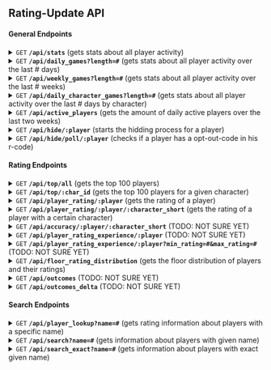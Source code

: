 ## Rating-Update API

#### General Endpoints

<details>
 <summary><code>GET</code> <code><b>/api/stats</b></code> (gets stats about all player activity)</summary>

##### Parameters

> None

##### Code : `200 OK`

```json
{
  "game_count": 21334901,
  "player_count": 358534,
  "activity_7d": {
    "players": 0,
    "games": 0,
    "over_1700": 0,
    "over_1900": 0,
    "over_2100": 0,
    "sub_1300": 0,
    "sub_1100": 0,
    "sub_900": 0
  },
  "activity_24h": {
    "players": 0,
    "games": 0,
    "over_1700": 0,
    "over_1900": 0,
    "over_2100": 0,
    "sub_1300": 0,
    "sub_1100": 0,
    "sub_900": 0
  },
  "activity_1h": {
    "players": 0,
    "games": 0,
    "over_1700": 0,
    "over_1900": 0,
    "over_2100": 0,
    "sub_1300": 0,
    "sub_1100": 0,
    "sub_900": 0
  }
}
```

##### Example cURL

```bash
curl -X GET -H "Content-Type: application/json" http://ratingupdate.info/api/stats
```
</details>

<details>
 <summary><code>GET</code> <code><b>/api/daily_games?length=#</b></code> (gets stats about all player activity over the last # days)</summary>

##### Parameters

> | name              |  type     | data type      | description                         | default    |
> |-------------------|-----------|----------------|-------------------------------------|------------|
> | `length`          |  optional | int ($i64)     | Amount of days to be queried        | 60         |

##### Code : `200 OK`

The values are returned as 3 arrays.  
Values belong together when they are in the same position inside their corresponding arrays.  
The first array contains the dates of the days.  
The second array contains the amount of games played every day.  
The third array contains how many players were active every day.

```json
[
  [
    "2024-04-11",
    "2024-04-12",
    "2024-04-13",
    "2024-04-14",
    "2024-04-15"
  ],
  [
    10,
    5,
    6,
    2,
    1
  ],
  [
    4,
    3,
    3,
    2,
    2
  ]
]
```
`Example`: On the 11. April 2024 there were 10 games played by 4 distinct players. 

##### Example cURL

```bash
curl -X GET -H "Content-Type: application/json" http://ratingupdate.info/api/daily_games?length=5
```
</details>

<details>
 <summary><code>GET</code> <code><b>/api/weekly_games?length=#</b></code> (gets stats about all player activity over the last # weeks)</summary>

##### Parameters

> | name              |  type     | data type      | description                         | default    |
> |-------------------|-----------|----------------|-------------------------------------|------------|
> | `length`          |  optional | int ($i64)     | Amount of weeks to be queried        | 8         |

##### Code : `200 OK`

The values are returned as 3 arrays.  
Values belong together when they are in the same position inside their corresponding arrays.  
The first array contains the dates of the weeks.  
The second array contains the amount of games played every week.  
The third array contains how many players were active every week.

```json
[
  [
    "2024-04-09"
  ],
  [
    100
  ],
  [
    20
  ]
]
```
`Example`: In the week of 9. April 2024 there were 100 games played by 20 distinct players. 

##### Example cURL

```bash
curl -X GET -H "Content-Type: application/json" http://ratingupdate.info/api/weekly_games?length=2
```
</details>

<details>
 <summary><code>GET</code> <code><b>/api/daily_character_games?length=#</b></code> (gets stats about all player activity over the last # days by character)</summary>

##### Parameters

> | name              |  type     | data type      | description                         | default    |
> |-------------------|-----------|----------------|-------------------------------------|------------|
> | `length`          |  optional | int ($i64)     | Amount of days to be queried        | 60         |

##### Code : `200 OK`

The values are returned as 3 arrays.  
Values belong together when they are in the same position inside their corresponding arrays.  
The first array contains the dates of the days.  
The second array contains the characters. 
The third array contains how many games were played with every character every day.

```json
[
  [
    "2024-04-11",
    "2024-04-12",
  ],
  [
    "SO",
    "KY",
    "MA",
    ...
  ],
  [
    [15, 8],
    [7, 9],
    [11, 9],
    ...
  ]
]
```
`Example`: On the 11. April 2024 there were 15 games with Sol played. 

##### Example cURL

```bash
curl -X GET -H "Content-Type: application/json" http://ratingupdate.info/api/daily_character_games?length=2
```
</details>

<details>
 <summary><code>GET</code> <code><b>/api/active_players</b></code> (gets the amount of daily active players over the last two weeks)</summary>

##### Parameters

> None

##### Code : `200 OK`

```json
[
  0,
  0,
  0,
  0,
  0,
  0,
  0,
  0,
  0,
  0,
  0,
  0,
  0,
  0
]
```

##### Example cURL

```bash
curl -X GET -H "Content-Type: application/json" http://ratingupdate.info/api/active_players
```
</details>

<details>
 <summary><code>GET</code> <code><b>/api/hide/:player</b></code> (starts the hidding process for a player)</summary>

##### Parameters

> | name              |  type     | data type      | description                         | default    |
> |-------------------|-----------|----------------|-------------------------------------|------------|
> | `player`          |  required | hex     | Hexadecimal representation of the player id        | -         |

##### Code : `200 OK`

Initiates the hidding process for the player with the given ID. This function returns the `opt-out-code`.

```json
"fdOK4YSK"
```

##### Example cURL

```bash
curl -X GET -H "Content-Type: application/json" http://ratingupdate.info/api/hide/31081E2F439665D
```
</details>

<details>
 <summary><code>GET</code> <code><b>/api/hide/poll/:player</b></code> (checks if a player has a opt-out-code in his r-code)</summary>

##### Parameters

> | name              |  type     | data type      | description                         | default    |
> |-------------------|-----------|----------------|-------------------------------------|------------|
> | `player`          |  required | hex     | Hexadecimal representation of the player id        | -         |

##### Code : `200 OK`

If the given player is currently in the process of hidding their profile this function will check for the `opt-out-code` in the players R-Code.
When the codes match the profile is set to hidden.

Returns either false or true.

```json
false
```

##### Example cURL

```bash
curl -X GET -H "Content-Type: application/json" http://ratingupdate.info/api/hide/poll/31081E2F439665D
```
</details>

#### Rating Endpoints

<details>
 <summary><code>GET</code> <code><b>/api/top/all</b></code> (gets the top 100 players)</summary>

##### Parameters

> None

##### Code : `200 OK`

```json
[
  {
    "pos": 1,
    "id": "2EC405FD6B5A8C9",
    "platform": "PC",
    "character": "Goldlewis",
    "character_short": "GO",
    "name": "UA Rang13",
    "game_count": 6808,
    "rating_value": 2361,
    "rating_deviation": 98,
    "vip_status": null,
    "cheater_status": null,
    "hidden_status": null
  },
  {
    "pos": 2,
    "id": "2EC3DC4435865B9",
    "platform": "PC",
    "character": "Sol",
    "character_short": "SO",
    "name": "UMISHO",
    "game_count": 4109,
    "rating_value": 2350,
    "rating_deviation": 125,
    "vip_status": null,
    "cheater_status": null,
    "hidden_status": null
  },
  ...
]
``` 

##### Example cURL

```bash
curl -X GET -H "Content-Type: application/json" http://ratingupdate.info/api/top/all
```
</details>

<details>
 <summary><code>GET</code> <code><b>/api/top/:char_id</b></code> (gets the top 100 players for a given character)</summary>

##### Parameters

> | name              |  type     | data type      | description                         | default    |
> |-------------------|-----------|----------------|-------------------------------------|------------|
> | `char_id`          |  required | int ($i64)     | Id of character (Sol=0)        | -         |

##### Code : `200 OK`

```json
[
  {
    "pos": 1,
    "id": "310D591D4B0853B",
    "platform": "PC",
    "character": "Ky",
    "character_short": "KY",
    "name": "DM El Maza",
    "game_count": 3876,
    "rating_value": 2241,
    "rating_deviation": 101,
    "vip_status": null,
    "cheater_status": null,
    "hidden_status": null
  },
  {
    "pos": 2,
    "id": "2EDB72A74608783",
    "platform": "PC",
    "character": "Ky",
    "character_short": "KY",
    "name": "Useless Miwa",
    "game_count": 944,
    "rating_value": 2227,
    "rating_deviation": 113,
    "vip_status": null,
    "cheater_status": null,
    "hidden_status": null
  },
  ...
]
``` 

##### Example cURL

```bash
curl -X GET -H "Content-Type: application/json" http://ratingupdate.info/api/top/1
```
</details>

<details>
 <summary><code>GET</code> <code><b>/api/player_rating/:player</b></code> (gets the rating of a player)</summary>

##### Parameters

> | name              |  type     | data type      | description                         | default    |
> |-------------------|-----------|----------------|-------------------------------------|------------|
> | `player`          |  required | hex     | Hexadecimal representation of the player id        | -         |


##### Code : `200 OK`

The result is a array where every item corresponds to a character.

```json
[
  {
    "value": 1500,
    "deviation": 350
  },
  {
    "value": 1341.3941831910975,
    "deviation": 67.10095580454131
  },
  {
    "value": 1500,
    "deviation": 350
  },
  ...
]
``` 

##### Example cURL

```bash
curl -X GET -H "Content-Type: application/json" http://ratingupdate.info/api/player_rating/31081E2F439665D
```
</details>

<details>
 <summary><code>GET</code> <code><b>/api/player_rating/:player/:character_short</b></code> (gets the rating of a player with a certain character)</summary>

##### Parameters

> | name              |  type     | data type      | description                         | default    |
> |-------------------|-----------|----------------|-------------------------------------|------------|
> | `player`          |  required | hex     | Hexadecimal representation of the player id        | -         |
> | `character_short`          |  required | str(2)     | Two letter shorthand for a character        | -         |


##### Code : `200 OK`

```json
{
  "value": 1341.3941831910975,
  "deviation": 67.10095580454131
}
``` 

##### Example cURL

```bash
curl -X GET -H "Content-Type: application/json" http://ratingupdate.info/api/player_rating/31081E2F439665D/PO
```
</details>

<details>
 <summary><code>GET</code> <code><b>/api/accuracy/:player/:character_short</b></code> (TODO: NOT SURE YET)</summary>

##### Parameters

> | name              |  type     | data type      | description                         | default    |
> |-------------------|-----------|----------------|-------------------------------------|------------|
> | `player`          |  required | hex     | Hexadecimal representation of the player id        | -         |
> | `character_short`          |  required | str(2)     | Two letter shorthand for a character        | -         |


##### Code : `200 OK`

The reponse is an array containing 11 values, each corresponding to the winrate? of the player against with a certain skillgap.

```json
[
  null,
  null,
  0.3333333333333333,
  0.14285714285714285,
  0.375,
  0.5238095238095238,
  0.8,
  0.7142857142857143,
  0.75,
  null,
  null
]
``` 

##### Example cURL

```bash
curl -X GET -H "Content-Type: application/json" http://ratingupdate.info/api/accuracy/31081E2F439665D/PO
```
</details>

<details>
 <summary><code>GET</code> <code><b>/api/player_rating_experience/:player</b></code> (TODO: NOT SURE YET)</summary>

##### Parameters

> | name              |  type     | data type      | description                         | default    |
> |-------------------|-----------|----------------|-------------------------------------|------------|
> | `player`          |  required | hex     | Hexadecimal representation of the player id        | -         |


##### Code : `200 OK`

TODO: Describe function

```json
[
  ?
]
``` 

##### Example cURL

```bash
curl -X GET -H "Content-Type: application/json" http://ratingupdate.info/api/player_rating_experience/31081E2F439665D
```
</details>

<details>
 <summary><code>GET</code> <code><b>/api/player_rating_experience/:player?min_rating=#&max_rating=#</b></code> (TODO: NOT SURE YET)</summary>

##### Parameters

> | name              |  type     | data type      | description                         | default    |
> |-------------------|-----------|----------------|-------------------------------------|------------|
> | `player`          |  required | hex     | Hexadecimal representation of the player id        | -         |
> | `min_rating`          |  required | int ($i64)     | Lower rating bound        | -         |
> | `max_rating`          |  required | int ($i64)     | Upper rating bound        | -         |


##### Code : `200 OK`

TODO: Describe function
Probably does the same as the normal player_rating_experience but only takes into consideration matches where the rating deviation between the players falls inbetween the bounding values.

```json
[
  ?
]
``` 

##### Example cURL

```bash
curl -X GET -H "Content-Type: application/json" http://ratingupdate.info/api/player_rating_experience/31081E2F439665D?min_rating=10&max_rating=100
```
</details>

<details>
 <summary><code>GET</code> <code><b>/api/floor_rating_distribution</b></code> (gets the floor distribution of players and their ratings)</summary>

##### Parameters

> None

##### Code : `200 OK`

The reponse is an object with 3 elements. The first one `ratings` is an array containing all the rating value buckets. The second one, an object `floors` contains all the floors and the amount of players in every rating bucket. And the third `overall` contains the total amount of players in all the buckets.

```json
{
    "ratings": [
        0: -500,
        1: -450,
        2: -400,
        3: -350,
        ...
        56: 2300
    ],
    "floors": {
        "99": [
           0: 0,
           1: 0,
           ...
           56: 7
        ],
        "10": [...]
        "9": [...]
    }
    "overall": [
        0: 1,
        1: 0,
        2: 0,
        3: 0,
        ...
        56: 7
    ],
}
``` 

##### Example cURL

```bash
curl -X GET -H "Content-Type: application/json" http://ratingupdate.info/api/floor_rating_distribution
```
</details>

<details>
 <summary><code>GET</code> <code><b>/api/outcomes</b></code> (TODO: NOT SURE YET)</summary>

##### Parameters

> None

##### Code : `200 OK`

I think this function is supposed to return the actual winrates between bucket of ratings, but i am not sure...

```json
?
``` 

##### Example cURL

```bash
curl -X GET -H "Content-Type: application/json" http://ratingupdate.info/api/outcomes
```
</details>

<details>
 <summary><code>GET</code> <code><b>/api/outcomes_delta</b></code> (TODO: NOT SURE YET)</summary>

##### Parameters

> None

##### Code : `200 OK`

I think this function is supposed to return the delta between the expected winrates and the acctual winrate when comparing players from different bucket of ratings, but i am not sure...

```json
?
``` 

##### Example cURL

```bash
curl -X GET -H "Content-Type: application/json" http://ratingupdate.info/api/outcomes_delta
```
</details>

#### Search Endpoints

<details>
 <summary><code>GET</code> <code><b>/api/player_lookup?name=#</b></code> (gets rating information about players with a specific name)</summary>

##### Parameters

> | name              |  type     | data type      | description                         | default    |
> |-------------------|-----------|----------------|-------------------------------------|------------|
> | `name`          |  required | str     | name of the player        | -         |

Note: this search is exact, `name=Michioc` will not return players named `Michiocre`.

##### Code : `200 OK`

```json
[
  {
    "id": "31081E2F439665D",
    "name": "Michiocre",
    "characters": [
      {
        "shortname": "PO",
        "rating": 1341,
        "deviation": 134,
        "game_count": 765
      }
    ]
  }
]
``` 

##### Example cURL

```bash
curl -X GET -H "Content-Type: application/json" http://ratingupdate.info/api/player_lookup?name=Michiocre
```
</details>

<details>
 <summary><code>GET</code> <code><b>/api/search?name=#</b></code> (gets information about players with given name)</summary>

##### Parameters

> | name              |  type     | data type      | description                         | default    |
> |-------------------|-----------|----------------|-------------------------------------|------------|
> | `name`          |  required | str     | name of the player        | -         |

Note: this search is <b>NOT</b> exact, `name=Michioc` will also return players named `Michiocre`.

##### Code : `200 OK`

The reponse is an array containing one entry per played character of every player found with the given name.

```json
[
  {
    "name": "Michiocre",
    "platform": "PC",
    "vip_status": null,
    "cheater_status": null,
    "hidden_status": null,
    "id": "31081E2F439665D",
    "character": "Potemkin",
    "character_short": "PO",
    "rating_value": 1341,
    "rating_deviation": 134,
    "game_count": 765
  }
]
``` 

##### Example cURL

```bash
curl -X GET -H "Content-Type: application/json" http://ratingupdate.info/api/search?name=Michiocre
```
</details>

<details>
 <summary><code>GET</code> <code><b>/api/search_exact?name=#</b></code> (gets information about players with exact given name)</summary>

##### Parameters

> | name              |  type     | data type      | description                         | default    |
> |-------------------|-----------|----------------|-------------------------------------|------------|
> | `name`          |  required | str     | name of the player        | -         |

Note: this search is exact, `name=Michioc` will not return players named `Michiocre`.

##### Code : `200 OK`

The reponse is an array containing one entry per played character of every player found with the exact given name.

```json
[
  {
    "name": "Michiocre",
    "platform": "PC",
    "vip_status": null,
    "cheater_status": null,
    "hidden_status": null,
    "id": "31081E2F439665D",
    "character": "Potemkin",
    "character_short": "PO",
    "rating_value": 1341,
    "rating_deviation": 134,
    "game_count": 765
  }
]
``` 

##### Example cURL

```bash
curl -X GET -H "Content-Type: application/json" http://ratingupdate.info/api/search_exact?name=Michiocre
```
</details>
